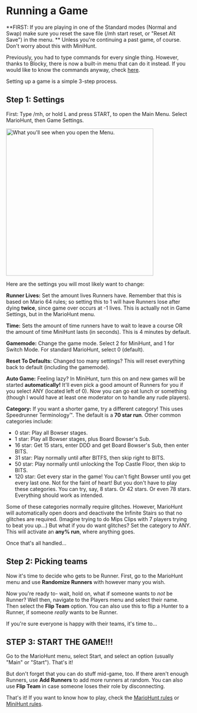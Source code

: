 # Running a Game
**FIRST: If you are playing in one of the Standard modes (Normal and Swap) make sure you reset the save file (/mh start reset, or "Reset Alt Save") in the menu. ** Unless you're continuing a past game, of course. Don't worry about this with MiniHunt.

Previously, you had to type commands for every single thing. However, thanks to Blocky, there is now a built-in menu that can do it instead. If you would like to know the commands anyway, check [here](commands.md).

Setting up a game is a simple 3-step process.
## Step 1: Settings
First: Type /mh, or hold L and press START, to open the Main Menu. Select MarioHunt, then Game Settings.

<img src="img/menu.png" alt="What you'll see when you open the Menu." width="400"/>

Here are the settings you will most likely want to change:

**Runner Lives:** Set the amount lives Runners have.
Remember that this is based on Mario 64 rules; so setting this to 1 will have Runners lose after dying **twice**, since game over occurs at -1 lives.
This is actually not in Game Settings, but in the MarioHunt menu.

**Time:** Sets the amount of time runners have to wait to leave a course OR the amount of time MiniHunt lasts (in seconds).
This is 4 minutes by default.

**Gamemode:** Change the game mode. Select 2 for MiniHunt, and 1 for Switch Mode.
For standard MarioHunt, select 0 (default).

**Reset To Defaults:** Changed too many settings? This will reset everything back to default (including the gamemode).

**Auto Game:** Feeling lazy? In MiniHunt, turn this on and new games will be started **automatically!** It'll even pick a good amount of Runners for you if you select ANY (located left of 0).
Now you can go eat lunch or something (though I would have at least one moderator on to handle any rude players).

**Category:** If you want a shorter game, try a different category!
This uses Speedrunner Terminology™. The default is a **70 star run**. Other common categories include:
  - 0 star: Play all Bowser stages.
  - 1 star: Play all Bowser stages, plus Board Bowser's Sub.
  - 16 star: Get 15 stars, enter DDD and get Board Bowser's Sub, then enter BITS.
  - 31 star: Play normally until after BITFS, then skip right to BITS.
  - 50 star: Play normally until unlocking the Top Castle Floor, then skip to BITS.
  - 120 star: Get every star in the game! You can't fight Bowser until you get every last one. Not for the faint of heart!
But you don't have to play these categories. You can try, say, 8 stars. Or 42 stars. Or even 78 stars. Everything should work as intended.

Some of these categories normally require glitches. However, MarioHunt will automatically open doors and deactivate the Infinite Stairs so that no glitches are required.
(Imagine trying to do Mips Clips with 7 players trying to beat you up...)
But what if you do want glitches? Set the category to ANY. This will activate an **any% run**, where anything goes.

Once that's all handled...
## Step 2: Picking teams
Now it's time to decide who gets to be Runner.
First, go to the MarioHunt menu and use **Randomize Runners** with however many you wish.

Now you're ready to- wait, hold on, what if someone wants to *not* be Runner?
Well then, navigate to the Players menu and select their name. Then select the **Flip Team** option.
You can also use this to flip a Hunter to a Runner, if someone *really* wants to be Runner.

If you're sure everyone is happy with their teams, it's time to...
## STEP 3: START THE GAME!!!
Go to the MarioHunt menu, select Start, and select an option (usually "Main" or "Start"). That's it!

But don't forget that you can do stuff mid-game, too. If there aren't enough Runners, use **Add Runners** to add more runners at random.
You can also use **Flip Team** in case someone loses their role by disconnecting.

That's it! If you want to know how to play, check the [MarioHunt rules](rules.md) or [MiniHunt rules](mini.md).